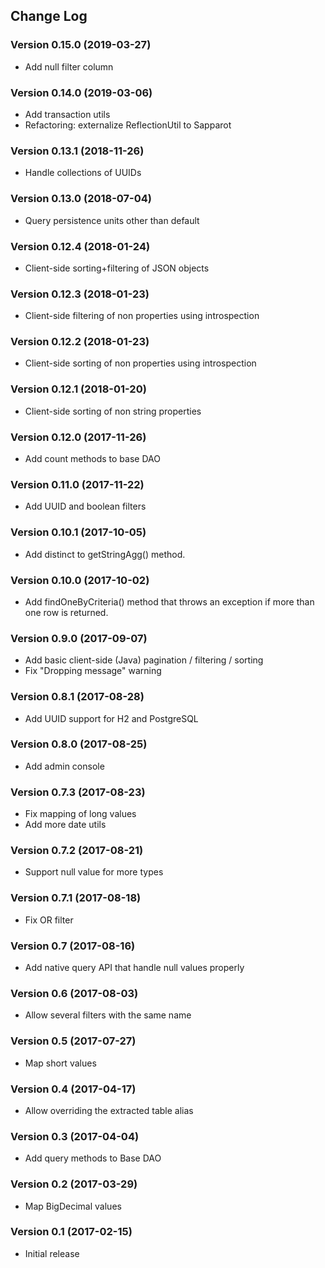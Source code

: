 ## Change Log
### Version 0.15.0 (2019-03-27)
- Add null filter column
### Version 0.14.0 (2019-03-06)
- Add transaction utils
- Refactoring: externalize ReflectionUtil to Sapparot
### Version 0.13.1 (2018-11-26)
- Handle collections of UUIDs
### Version 0.13.0 (2018-07-04)
- Query persistence units other than default
### Version 0.12.4 (2018-01-24)
- Client-side sorting+filtering of JSON objects
### Version 0.12.3 (2018-01-23)
- Client-side filtering of non properties using introspection
### Version 0.12.2 (2018-01-23)
- Client-side sorting of non properties using introspection
### Version 0.12.1 (2018-01-20)
- Client-side sorting of non string properties
### Version 0.12.0 (2017-11-26)
- Add count methods to base DAO 
### Version 0.11.0 (2017-11-22)
- Add UUID and boolean filters 
### Version 0.10.1 (2017-10-05)
- Add distinct to getStringAgg() method. 
### Version 0.10.0 (2017-10-02)
- Add findOneByCriteria() method that throws an exception if more than one row is returned. 
### Version 0.9.0 (2017-09-07)
- Add basic client-side (Java) pagination / filtering / sorting
- Fix "Dropping message" warning
### Version 0.8.1 (2017-08-28)
- Add UUID support for H2 and PostgreSQL
### Version 0.8.0 (2017-08-25)
- Add admin console
### Version 0.7.3 (2017-08-23)
- Fix mapping of long values
- Add more date utils
### Version 0.7.2 (2017-08-21)
- Support null value for more types
### Version 0.7.1 (2017-08-18)
- Fix OR filter
### Version 0.7 (2017-08-16)
- Add native query API that handle null values properly
### Version 0.6 (2017-08-03)
- Allow several filters with the same name
### Version 0.5 (2017-07-27)
- Map short values
### Version 0.4 (2017-04-17)
- Allow overriding the extracted table alias
### Version 0.3 (2017-04-04)
- Add query methods to Base DAO
### Version 0.2 (2017-03-29)
- Map BigDecimal values
### Version 0.1 (2017-02-15)
- Initial release